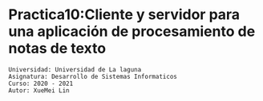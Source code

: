 # Practica10:Cliente y servidor para una aplicación de procesamiento de notas de texto
```
Universidad: Universidad de La laguna
Asignatura: Desarrollo de Sistemas Informaticos
Curso: 2020 - 2021
Autor: XueMei Lin
```
